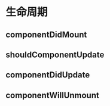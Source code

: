 # 生命周期

## componentDidMount

## shouldComponentUpdate

## componentDidUpdate
## componentWillUnmount

